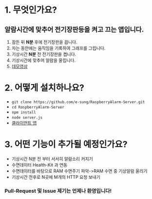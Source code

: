 # 1. 무엇인가요?
## 알람시간에 맞추어 전기장판등을 켜고 끄는 앱입니다.
1. 잠든 뒤 **N분** 후에 전기장판을 끕니다.
2. 자는 동안에는 움직임을 기록하여 그래프를 그립니다.
3. 기상시간 **N분** 전 전기장판을 켭니다.
4. 기상시간에 맞추어 알람을 울립니다.
5. [데모영상](http://blog.e-sung.net/RaspberryPiAlarm.mp4)

# 2. 어떻게 설치하나요?
* `git clone https://github.com/e-sung/RaspberryAlarm-Server.git`
* `cd RaspberryAlarm-Server`
* `npm install`
* `node server.js`
* [클라이언트 앱](https://github.com/e-sung/RaspberryAlarm/tree/master#2-%EC%96%B4%EB%96%BB%EA%B2%8C-%EC%84%A4%EC%B9%98%ED%95%98%EB%82%98%EC%9A%94)

# 3. 어떤 기능이 추가될 예정인가요?
* 기상시간 N분 전 부터 서서히 알람소리 커지기
* 수면데이터 Health-Kit 과 연동
* 수면데이터를 바탕으로 RAM 수면주기  파악->RAM 수면 중 기상알람 울리기
* 기상시간 전후로 N곳에 M개의 HTTP 요청 보내기 

### Pull-Request 및 Issue 제기는 언제나 환영입니다!
	
